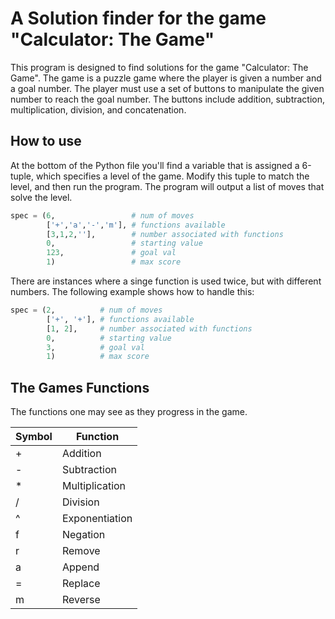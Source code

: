 # A Solution finder for the game "Calculator: The Game"

This program is designed to find solutions for the game "Calculator: The Game".
The game is a puzzle game where the player is given a number and a goal number.
The player must use a set of buttons to manipulate the given number to reach the
goal number. The buttons include addition, subtraction, multiplication, division,
and concatenation.

## How to use

At the bottom of the Python file you'll find a variable that is assigned a
6-tuple, which specifies a level of the game. Modify this tuple to match the
level, and then run the program. The program will output a list of moves that
solve the level.

```python
spec = (6,                 # num of moves
        ['+','a','-','m'], # functions available
        [3,1,2,''],        # number associated with functions
        0,                 # starting value
        123,               # goal val
        1)                 # max score
```

There are instances where a singe function is used twice, but with
different numbers. The following example shows how to handle this:

```python
spec = (2,          # num of moves
        ['+', '+'], # functions available
        [1, 2],     # number associated with functions
        0,          # starting value
        3,          # goal val
        1)          # max score
```

## The Games Functions
<!-- # add, subtract, multiply, divide, exponent, negate, remove, append, replace, reverse -->
The functions one may see as they progress in the game.

| Symbol | Function |
|--------|----------|
| +      | Addition |
| -      | Subtraction |
| *      | Multiplication |
| /      | Division |
| ^      | Exponentiation |
| f      | Negation |
| r      | Remove |
| a      | Append |
| =      | Replace |
| m      | Reverse |